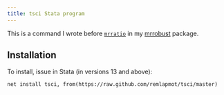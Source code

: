 ```yaml
---
title: tsci Stata program
---
```


This is a command I wrote before [`mrratio`](https://github.com/remlapmot/mrrobust/blob/master/mrratio.ado) in my [mrrobust](https://github.com/remlapmot/mrrobust) package.

## Installation
To install, issue in Stata (in versions 13 and above):
```
net install tsci, from(https://raw.github.com/remlapmot/tsci/master)
```
